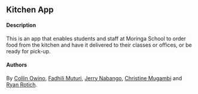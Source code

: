 ## Kitchen App

#### Description
This is an app that enables students and staff at Moringa School to order food from the kitchen and have it delivered to their classes or offices, or be ready for pick-up.

#### Authors
By [Collin Owino](https://github.com/Collin9726), [Fadhili Muturi](https://github.com/Fadhili01), [Jerry Nabango](https://github.com/jerrynabango), [Christine Mugambi](https://github.com/Christine752) and [Ryan Rotich](https://github.com/RYAN2540).
